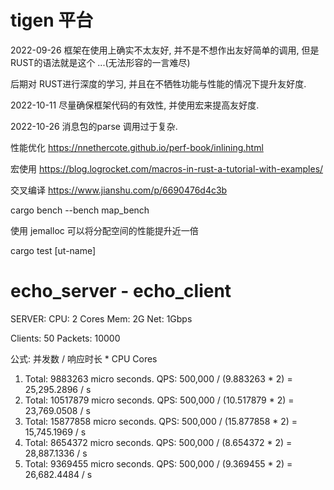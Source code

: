 # tigen 平台

2022-09-26 框架在使用上确实不太友好, 并不是不想作出友好简单的调用, 但是RUST的语法就是这个 ...(无法形容的一言难尽)

后期对 RUST进行深度的学习, 并且在不牺牲功能与性能的情况下提升友好度.

2022-10-11 尽量确保框架代码的有效性, 并使用宏来提高友好度.

2022-10-26 消息包的parse 调用过于复杂.

性能优化 https://nnethercote.github.io/perf-book/inlining.html

宏使用 https://blog.logrocket.com/macros-in-rust-a-tutorial-with-examples/

交叉编译 https://www.jianshu.com/p/6690476d4c3b

cargo bench --bench map_bench

使用 jemalloc 可以将分配空间的性能提升近一倍

cargo test [ut-name]

# echo_server - echo_client

SERVER: 
    CPU: 2 Cores 
    Mem: 2G 
    Net: 1Gbps

Clients: 50
Packets: 10000

公式: 并发数 / 响应时长 * CPU Cores
      
1. Total: 9883263  micro seconds.    QPS: 500,000 / (9.883263 * 2) = 25,295.2896 / s
2. Total: 10517879 micro seconds.    QPS: 500,000 / (10.517879 * 2) = 23,769.0508 / s
3. Total: 15877858 micro seconds.    QPS: 500,000 / (15.877858 * 2) = 15,745.1969 / s
4. Total: 8654372  micro seconds.    QPS: 500,000 / (8.654372 * 2) = 28,887.1336 / s
4. Total: 9369455  micro seconds.    QPS: 500,000 / (9.369455 * 2) = 26,682.4484 / s


